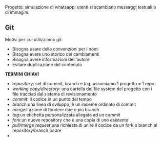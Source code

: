 Progetto: simulazione di whatsapp; utenti si scambiano messaggi testuali o di immagini.

## Git
Motivi per cui utilizziamo git:
- Bisogna usare delle convenzioni per i nomi
- Bisogna avere uno storico dei cambiamenti
- Bisogna avere informazioni dell'autore
- Evitare duplicazione del contenuto

**TERMINI CHIAVI**
- *repository*: set di commit, branch e tag; assumiamo 1 progetto = 1 repo
- *working copy/directory*: una cartella del file system del progetto con i file tracciati dal sistema di revisionamento
- *commit*: il codice in un punto del tempo
- *branch*:una linea di sviluppo, è un insieme ordinato di commit
- *merge*:l'azione di fondere due o più branch
- *tag*:un etichetta personalizzata allegata ad un commit
- *fork*:un nuovo repository che è una copia di uno esistente
- *pull/merge request*:una richiesta di unire il codice da un fork o branch al repository/branch padre
- 

